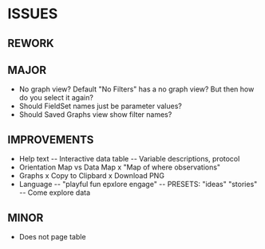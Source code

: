 # ISSUES


## REWORK

## MAJOR
* No graph view?  Default "No Filters" has a no graph view?  But then how do you select it again?
* Should FieldSet names just be parameter values?
* Should Saved Graphs view show filter names?


## IMPROVEMENTS
* Help text
    --  Interactive data table
    --  Variable descriptions, protocol
* Orientation Map vs Data Map
    x  "Map of where observations"
* Graphs
    x  Copy to Clipbard
    x  Download PNG
* Language
    --  "playful fun epxlore engage"
    --  PRESETS: "ideas" "stories"
    --  Come explore data

## MINOR
* Does not page table